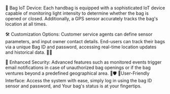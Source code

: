 👜 Bag IoT Device: Each handbag is equipped with a sophisticated IoT device capable of monitoring light intensity to determine whether the bag is opened or closed. Additionally, a GPS sensor accurately tracks the bag's location at all times.

🛠 Customization Options: Customer service agents can define sensor parameters, and input owner contact details. End-users can track their bags via a unique Bag ID and password, accessing real-time location updates and historical data. 📝🔐

📩 Enhanced Security: Advanced features such as monitored events trigger email notifications in case of unauthorized bag openings or if the bag ventures beyond a predefined geographical area. 🚨🛡
📱User-Friendly Interface: Access the system with ease, simply log in using the bag ID sensor and password, and Your bag's status is at your fingertips.
